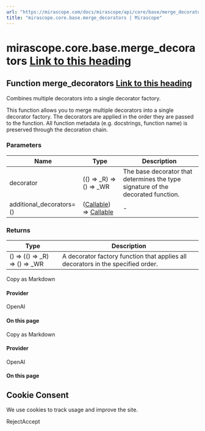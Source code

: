 ```yaml
---
url: "https://mirascope.com/docs/mirascope/api/core/base/merge_decorators"
title: "mirascope.core.base.merge_decorators | Mirascope"
---
```


# mirascope.core.base.merge\_decorators [Link to this heading](https://mirascope.com/docs/mirascope/api/core/base/merge_decorators\#mirascope-core-base-merge-decorators)

## Function merge\_decorators [Link to this heading](https://mirascope.com/docs/mirascope/api/core/base/merge_decorators\#merge-decorators)

Combines multiple decorators into a single decorator factory.

This function allows you to merge multiple decorators into a single decorator factory.
The decorators are applied in the order they are passed to the function.
All function metadata (e.g. docstrings, function name) is preserved through the decoration chain.

### Parameters

| Name | Type | Description |
| --- | --- | --- |
| decorator | (() =\> \_R) =\> () =\> \_WR | The base decorator that determines the type signature of the decorated function. |
| additional\_decorators= () | ([Callable](https://docs.python.org/3/library/typing.html#typing.Callable)) =\> [Callable](https://docs.python.org/3/library/typing.html#typing.Callable) | - |

### Returns

| Type | Description |
| --- | --- |
| () =\> (() =\> \_R) =\> () =\> \_WR | A decorator factory function that applies all decorators in the specified order. |

Copy as Markdown

#### Provider

OpenAI

#### On this page

Copy as Markdown

#### Provider

OpenAI

#### On this page

## Cookie Consent

We use cookies to track usage and improve the site.

RejectAccept